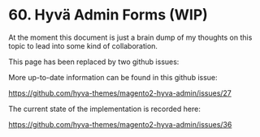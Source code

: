 # 60. Hyvä Admin Forms (WIP)

At the moment this document is just a brain dump of my thoughts on this topic to lead into some kind of collaboration.


This page has been replaced by two github issues:


More up-to-date information can be found in this github issue:

<https://github.com/hyva-themes/magento2-hyva-admin/issues/27>


The current state of the implementation is recorded here:

<https://github.com/hyva-themes/magento2-hyva-admin/issues/36>


